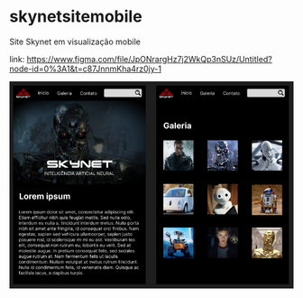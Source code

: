# skynetsitemobile
Site Skynet em visualização mobile

link: https://www.figma.com/file/JpONrargHz7j2WkQp3nSUz/Untitled?node-id=0%3A1&t=c87JnnmKha4rz0jy-1

<img src="screenshot.png">
